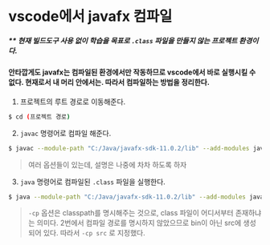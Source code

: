 # vscode에서 javafx 컴파일

##### ** 현재 빌드도구 사용 없이 학습을 목표로 `.class` 파일을 만들지 않는 프로젝트 환경이다.

#### 안타깝게도 javafx는 컴파일된 환경에서만 작동하므로 vscode에서 바로 실행시킬 수 없다. 현재로서 내 머리 안에서는. 따라서 컴파일하는 방법을 정리한다.

1. 프로젝트의 루트 경로로 이동해준다.
```bash
$ cd (프로젝트 경로)
```

2. `javac` 명령어로 컴파일 해준다.
```bash
$ javac --module-path "C:/Java/javafx-sdk-11.0.2/lib" --add-modules javafx.controls -encoding UTF-8 src/sec06/exam03_chatting/ServerExample.java
```
> 여러 옵션들이 있는데, 설명은 나중에 차차 하도록 하자

3. `java` 명령어로 컴파일된 `.class` 파일을 실행한다.
```bash
$ java --module-path "C:/Java/javafx-sdk-11.0.2/lib" --add-modules javafx.controls -cp src sec06.exam03_chatting.ServerExample
```
> `-cp` 옵션은 classpath를 명시해주는 것으로, class 파일이 어디서부터 존재하냐는 의미다. 2번에서 컴파일 경로를 명시하지 않았으므로 bin이 아닌 src에 생성되어 있다. 따라서 `-cp src` 로 지정했다.